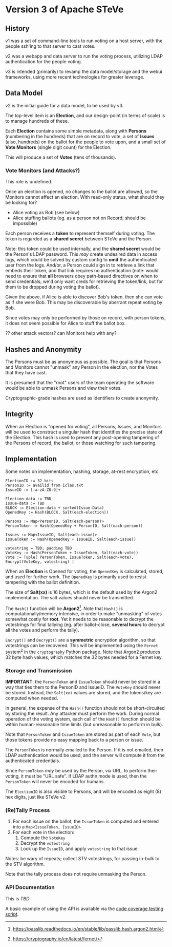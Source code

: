 # Version 3 of Apache STeVe

## History

v1 was a set of command-line tools to run voting on a host server, with the
people ssh'ing to that server to cast votes.

v2 was a webapp and data server to run the voting process, utilizing LDAP
authentication for the people voting.

v3 is intended (primarily) to revamp the data model/storage and the webui
frameworks, using more recent technologies for greater leverage.

## Data Model

v2 is the initial guide for a data model, to be used by v3.

The top-level item is an **Election**, and our design-point (in terms of scale)
is to manage hundreds of these.

Each **Election** contains some simple metadata, along with **Persons**
(numbering in the hundreds) that are on record to vote, a set of **Issues**
(also, hundreds) on the ballot for the people to vote upon, and a small
set of **Vote Monitors** (single digit count) for the Election.

This will produce a set of **Votes** (tens of thousands).

### Vote Monitors (and Attacks?)

This role is undefined.

Once an election is opened, no changes to the ballot are allowed, so the
Monitors cannot affect an election. With read-only status, what should they
be looking for?

* Alice voting as Bob (see below)
* Alice stuffing ballots (eg. as a person not on Record; should be impossible)

Each person receives a **token** to represent themself during voting. The
token is regarded as a **shared secret** between STeVe and the Person.

Note: this token could be used internally, and the **shared secret** would be
the Person's LDAP password. This *may* create undesired data in access logs,
which could be solved by custom config to **omit** the authenticated user from
the logs. And/or, a Person could sign in to retrieve a link that embeds
their token, and that link requires no authentication (note: would need to
ensure that **all** browsers obey path-based directives on when to send
credentials; we'd only want creds for retrieving the token/link, but for them
to be dropped during voting the ballot).

Given the above, if Alice is able to discover Bob's token, then she can vote
as if she were Bob. This may be discoverable by aberrant repeat voting by Bob.

Since votes may only be performed by those on record, with person tokens, it
does not seem possible for Alice to stuff the ballot box.

?? other attack vectors? can Monitors help with any?

## Hashes and Anonymity

The Persons must be as anonymous as possible. The goal is that Persons
and Monitors cannot "unmask" any Person in the election, nor the Votes that
they have cast.

It is presumed that the "root" users of the team operating the software would be
able to unmask Persons and view their votes.

Cryptographic-grade hashes are used as identifiers to create anonymity.

## Integrity

When an Election is "opened for voting", all Persons, Issues, and Monitors
will be used to construct a singular hash that identifies the precise state of
the Election. This hash is used to prevent any post-opening tampering of the
Persons of record, the ballot, or those watching for such tampering.

## Implementation

Some notes on implementation, hashing, storage, at-rest encryption, etc.

```
ElectionID := 32 bits
PersonID := availid from iclas.txt
IssueID := [-a-zA-Z0-9]+

Election-data := TBD
Issue-data := TBD
BLOCK := Election-data + sorted(Issue-Data)
OpenedKey := Hash(BLOCK, Salt(each-election))

Persons := Map<PersonID, Salt(each-person)>
PersonToken := Hash(OpenedKey + PersonID, Salt(each-person))

Issues := Map<IssueID, Salt(each-issue)>
IssueToken := Hash(OpenedKey + IssueID, Salt(each-issue))

votestring = TBD; padding TBD
VoteKey := Hash(PersonToken + IssueToken, Salt(each-vote))
Vote := Tuple[ PersonToken, IssueToken, Salt(each-vote), Encrypt(VoteKey, votestring) ]
```

When an **Election** is Opened for voting, the `OpenedKey` is calculated, stored,
and used for further work. The `OpenedKey` is primarily used to resist tampering
with the ballot definition.

The size of **Salt(xx)** is 16 bytes, which is the default used by the Argon2
implementation. The salt values should never be transmitted.

The `Hash()` function will be **Argon2**[^argon2]. Note that `Hash()` is
computationally/memory intensive, in order to make "unmasking" of votes
somewhat costly for **root**. Yet it needs to be reasonable to decrypt
the votestrings for final tallying (eg. after ballot-close, **several hours**
to decrypt all the votes and perform the tally).

`Encrypt()` and `Decrypt()` are a **symmetric** encryption algorithm,
so that votestrings can be recovered. This will
be implemented using the `Fernet` system[^fernet] in the `cryptography` Python
package. Note that Argon2 produces 32 byte hash values, which matches
the 32 bytes needed for a Fernet key.

### Storage and Transmission

**IMPORTANT**: the `PersonToken` and `IssueToken` should never be
stored in a way that ties them to the PersonID and IssueID.  The
`VoteKey` should never be stored. Instead, the `Salt(xx)` values
are stored, and the tokens/key are computed when needed.

In general, the expense of the `Hash()` function should not be short-circuited
by storing the result. Any attacker must perform the work. During normal
operation of the voting system, each call of the `Hash()` function should be
within human-reasonable time limits (but unreasonable to perform in bulk).

Note that `PersonToken` and `IssueToken` are stored as part of each `Vote`,
but those tokens provide no easy mapping back to a person or issue.

The `PersonToken` is normally emailed to the Person. If it is not
emailed, then LDAP authentication would be used, and the server will
compute it from the authenticated credentials.

Since `PersonToken` *may* be used by the Person, via URL, to perform
their voting, it must be "URL safe". If LDAP authn mode is used, then
the `PersonToken` will never be encoded for humans.

The `ElectionID` is also visible to Persons, and will be encoded
as eight (8) hex digits, just like STeVe v2.

### (Re)Tally Process

  1. For each issue on the ballot, the `IssueToken` is computed and
     entered into a `Map<IssueToken, IssueID>`
  1. For each vote in the election:
     1. Compute the `VoteKey`
     1. Decrypt the `votestring`
     1. Look up the `IssueID`, and apply `votestring` to that issue

Notes: be wary of repeats; collect STV votestrings, for passing in-bulk
to the STV algorithm.

Note that the tally process does not require unmasking the Person.

### API Documentation

This is _TBD_

A basic example of using the API is available via the
[code coverage testing script](test/check_coverage.py).


[^fernet]: https://cryptography.io/en/latest/fernet/
[^argon2]: https://passlib.readthedocs.io/en/stable/lib/passlib.hash.argon2.html
